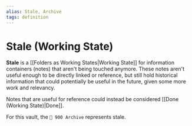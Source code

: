 ```yaml
---
alias: Stale, Archive
tags: definition
---
```

# Stale (Working State)
**Stale** is a [[Folders as Working States|Working State]] for information containers (notes) that aren't being touched anymore. These notes aren't useful enough to be directly linked or reference, but still hold historical information that could potentially be useful in the future, given some more work and relevancy.

Notes that are useful for reference could instead be considered [[Done (Working State)|Done]].

For this vault, the `📁 900 Archive` represents stale.